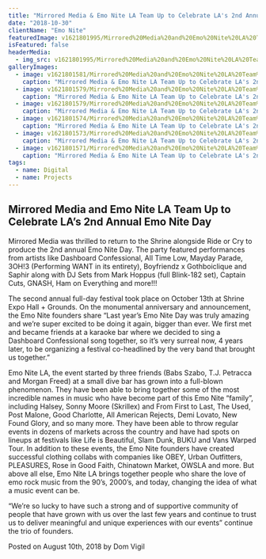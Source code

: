```yaml
---
title: "Mirrored Media & Emo Nite LA Team Up to Celebrate LA's 2nd Annual Emo Nite Day"
date: "2018-10-30"
clientName: "Emo Nite"
featuredImage: v1621801995/Mirrored%20Media%20and%20Emo%20Nite%20LA%20Team%20Up%20to%20Celebrate%20LA%E2%80%99s%202nd%20Annual%20Emo%20Nite%20Day/181013_Emo_Nite_Day-7006_stwgpc.jpg
isFeatured: false
headerMedia:
  - img_src: v1621801995/Mirrored%20Media%20and%20Emo%20Nite%20LA%20Team%20Up%20to%20Celebrate%20LA%E2%80%99s%202nd%20Annual%20Emo%20Nite%20Day/181013_Emo_Nite_Day-7006_stwgpc.jpg
galleryImages:
  - image: v1621801581/Mirrored%20Media%20and%20Emo%20Nite%20LA%20Team%20Up%20to%20Celebrate%20LA%E2%80%99s%202nd%20Annual%20Emo%20Nite%20Day/181013_Emo_Nite_Day-6878_dn0uqx.jpg
    caption: "Mirrored Media & Emo Nite LA Team Up to Celebrate LA's 2nd Annual Emo Nite Day"
  - image: v1621801579/Mirrored%20Media%20and%20Emo%20Nite%20LA%20Team%20Up%20to%20Celebrate%20LA%E2%80%99s%202nd%20Annual%20Emo%20Nite%20Day/181013_Emo_Nite_Day-7436_hopmwt.jpg
    caption: "Mirrored Media & Emo Nite LA Team Up to Celebrate LA's 2nd Annual Emo Nite Day"
  - image: v1621801579/Mirrored%20Media%20and%20Emo%20Nite%20LA%20Team%20Up%20to%20Celebrate%20LA%E2%80%99s%202nd%20Annual%20Emo%20Nite%20Day/181013-Emo-Nite-Day-7143-1_ujw8ci.jpg
    caption: "Mirrored Media & Emo Nite LA Team Up to Celebrate LA's 2nd Annual Emo Nite Day"
  - image: v1621801574/Mirrored%20Media%20and%20Emo%20Nite%20LA%20Team%20Up%20to%20Celebrate%20LA%E2%80%99s%202nd%20Annual%20Emo%20Nite%20Day/181013-Emo-Nite-Day-7139-1_hl4dsy.jpg
    caption: "Mirrored Media & Emo Nite LA Team Up to Celebrate LA's 2nd Annual Emo Nite Day"
  - image: v1621801573/Mirrored%20Media%20and%20Emo%20Nite%20LA%20Team%20Up%20to%20Celebrate%20LA%E2%80%99s%202nd%20Annual%20Emo%20Nite%20Day/181013-Emo-Nite-Day-8108-2_oisxmp.jpg
    caption: "Mirrored Media & Emo Nite LA Team Up to Celebrate LA's 2nd Annual Emo Nite Day"
  - image: v1621801571/Mirrored%20Media%20and%20Emo%20Nite%20LA%20Team%20Up%20to%20Celebrate%20LA%E2%80%99s%202nd%20Annual%20Emo%20Nite%20Day/181013-Emo-Nite-Day-7365_sxhijn.jpg
    caption: "Mirrored Media & Emo Nite LA Team Up to Celebrate LA's 2nd Annual Emo Nite Day"
tags:
  - name: Digital
  - name: Projects
---
```


## Mirrored Media and Emo Nite LA Team Up to Celebrate LA’s 2nd Annual Emo Nite Day

Mirrored Media was thrilled to return to the Shrine alongside Ride or Cry  to produce the 2nd annual Emo Nite Day. The party featured performances from artists like Dashboard Confessional, All Time Low, Mayday Parade, 3OH!3 (Performing WANT in its entirety), Boyfriendz x Gothboiclique and Saphir along with DJ Sets from Mark Hoppus (full Blink-182 set), Captain Cuts, GNASH, Ham on Everything and more!!!

The second annual full-day festival took place on October 13th at Shrine Expo Hall + Grounds. On the monumental anniversary and announcement, the Emo Nite founders share “Last year’s Emo Nite Day was truly amazing and we’re super excited to be doing it again, bigger than ever. We first met and became friends at a karaoke bar where we decided to sing a Dashboard Confessional song together, so it’s very surreal now, 4 years later, to be organizing a festival co-headlined by the very band that brought us together.” 

Emo Nite LA, the event started by three friends (Babs Szabo, T.J. Petracca and Morgan Freed) at a small dive bar has grown into a full-blown phenomenon. They have been able to bring together some of the most incredible names in music who have become part of this Emo Nite “family”, including Halsey, Sonny Moore (Skrillex) and From First to Last, The Used, Post Malone, Good Charlotte, All American Rejects, Demi Lovato, New Found Glory, and so many more. They have been able to throw regular events in dozens of markets across the country and have had spots on lineups at festivals like Life is Beautiful, Slam Dunk, BUKU and Vans Warped Tour. In addition to these events, the Emo Nite founders have created successful clothing collabs with companies like OBEY, Urban Outfitters, PLEASURES, Rose in Good Faith, Chinatown Market, OWSLA and more. But above all else, Emo Nite LA brings together people who share the love of emo rock music from the 90’s, 2000’s, and today, changing the idea of what a music event can be. 

“We’re so lucky to have such a strong and of supportive community of people that have grown with us over the last few years and continue to trust us to deliver meaningful and unique experiences with our events” continue the trio of founders.

Posted on August 10th, 2018 by Dom Vigil
